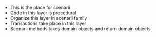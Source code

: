 - This is the place for scenarii
- Code in this layer is procedural
- Organize this layer in scenarii family
- Transactions take place in this layer
- Scenarii methods takes domain objects and return domain objects
